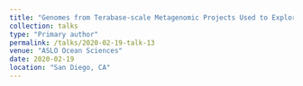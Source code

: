 ```yaml
---
title: "Genomes from Terabase-scale Metagenomic Projects Used to Explore Metabolic Potential of Uncultivated and Novel Microorganisms"
collection: talks
type: "Primary author"
permalink: /talks/2020-02-19-talk-13
venue: "ASLO Ocean Sciences"
date: 2020-02-19
location: "San Diego, CA"
---
```

